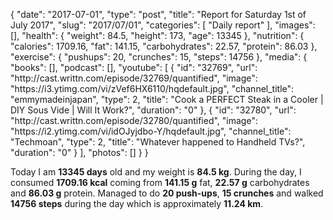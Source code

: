 {
    "date": "2017-07-01",
    "type": "post",
    "title": "Report for Saturday 1st of July 2017",
    "slug": "2017\/07\/01",
    "categories": [
        "Daily report"
    ],
    "images": [],
    "health": {
        "weight": 84.5,
        "height": 173,
        "age": 13345
    },
    "nutrition": {
        "calories": 1709.16,
        "fat": 141.15,
        "carbohydrates": 22.57,
        "protein": 86.03
    },
    "exercise": {
        "pushups": 20,
        "crunches": 15,
        "steps": 14756
    },
    "media": {
        "books": [],
        "podcast": [],
        "youtube": [
            {
                "id": "32769",
                "url": "http:\/\/cast.writtn.com\/episode\/32769\/quantified",
                "image": "https:\/\/i3.ytimg.com\/vi\/zVef6HX6110\/hqdefault.jpg",
                "channel_title": "emmymadeinjapan",
                "type": 2,
                "title": "Cook a PERFECT Steak in a Cooler | DIY Sous Vide | Will It Work?",
                "duration": "0"
            },
            {
                "id": "32780",
                "url": "http:\/\/cast.writtn.com\/episode\/32780\/quantified",
                "image": "https:\/\/i2.ytimg.com\/vi\/idOJyjdbo-Y\/hqdefault.jpg",
                "channel_title": "Techmoan",
                "type": 2,
                "title": "Whatever happened to Handheld TVs?",
                "duration": "0"
            }
        ],
        "photos": []
    }
}

Today I am <strong>13345 days</strong> old and my weight is <strong>84.5 kg</strong>. During the day, I consumed <strong>1709.16 kcal</strong> coming from <strong>141.15 g</strong> fat, <strong>22.57 g</strong> carbohydrates and <strong>86.03 g</strong> protein. Managed to do <strong>20 push-ups</strong>, <strong>15 crunches</strong> and walked <strong>14756 steps</strong> during the day which is approximately <strong>11.24 km</strong>.